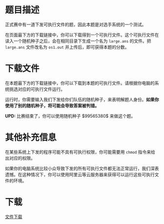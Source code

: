 # 题目描述

<p>正式赛中有一道下发可执行文件的题，因此本题是对选手系统的一个测试。</p>
<p>在页面最下方的下载链接中，你可以下载得到一个可执行文件。这个可执行文件在读入一个随机种子之后，会在相同目录下生成一个名为 <code>large.ans</code> 的文件。把 <code>large.ans</code> 文件改名为 <code>os1.out</code> 并上传后，即可获得本题的分数。 </p>

# 下载文件


<p>在本题最下方的下载链接中，你可以下载到本题的可执行文件。请根据你电脑的系统挑选对应的可执行文件运行。</p>
<p>运行时，你需要输入我们下发给你们队伍的随机种子，来表明解题人身份。<strong>如果你使用了别的随机种子，将可能会导致答案被判错。</strong></p>
<p><strong>UPD:</strong> 比赛结束了，你可以使用随机种子 $99565380$ 来做这个题。</p>

# 其他补充信息


<p>在某些系统上下发的程序可能不具有可执行权限，你可能需要用 <code>chmod</code> 指令来给出对应的权限。</p>
<p>如果你的电脑系统比较小众导致下发的所有可执行文件都无法正常运行，我们深表遗憾。在这种情况下，你可以使用阿里云等云服务器来获得可以运行这些可执行文件的环境。</p>

# 下载


<p><a href="/download.php?type=problem&amp;id=518">文件下载</a></p>
